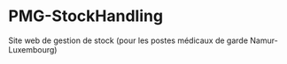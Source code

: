 PMG-StockHandling
=================

Site web de gestion de stock (pour les postes médicaux de garde Namur-Luxembourg)
